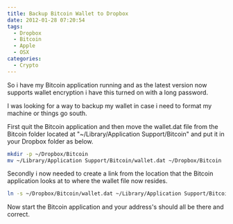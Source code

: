 ```yaml
---
title: Backup Bitcoin Wallet to Dropbox
date: 2012-01-28 07:20:54
tags:
  - Dropbox
  - Bitcoin
  - Apple
  - OSX
categories:
  - Crypto
---
```

So i have my Bitcoin application running and as the latest version now supports wallet encryption i have this turned on with a long password.

I was looking for a way to backup my wallet in case i need to format my machine or things go south.

First quit the Bitcoin application and then move the wallet.dat file from the Bitcoin folder located at "~/Library/Application Support/Bitcoin" and put it in your Dropbox folder as below.

```bash
mkdir -p ~/Dropbox/Bitcoin
mv ~/Library/Application Support/Bitcoin/wallet.dat ~/Dropbox/Bitcoin
```

Secondly i now needed to create a link from the location that the Bitcoin application looks at to where the wallet file now resides.

```bash
ln -s ~/Dropbox/Bitcoin/wallet.dat ~/Library/Application Support/Bitcoin/wallet.dat
```

Now start the Bitcoin application and your address's should all be there and correct.
